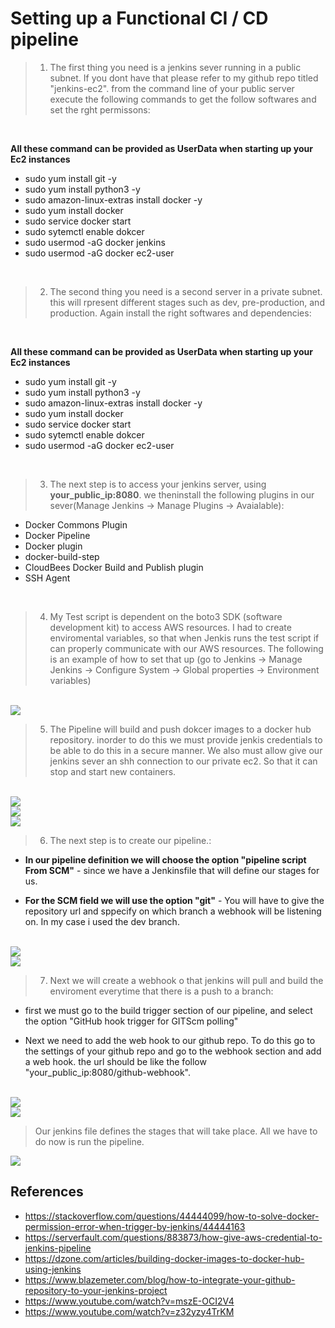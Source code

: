 # Setting up a Functional CI / CD pipeline 

> 1. The first thing you need is a jenkins sever running in a public subnet. If you dont have that please refer to my github repo titled "jenkins-ec2". from the command line of your public server execute the following commands to get the follow softwares and set the rght permissons: 
<br>

**All these command can be provided as UserData when starting up your Ec2 instances**

* sudo yum install git -y
* sudo yum install python3 -y
* sudo amazon-linux-extras install docker -y 
* sudo yum install docker
* sudo service docker start
* sudo sytemctl enable dokcer
* sudo usermod -aG docker jenkins
* sudo usermod -aG docker ec2-user

<br>

> 2. The second thing you need is a second server in a private subnet. this will rpresent different stages such as dev, pre-production, and production. Again install the right softwares and dependencies:

<br>

**All these command can be provided as UserData when starting up your Ec2 instances**




* sudo yum install git -y
* sudo yum install python3 -y
* sudo amazon-linux-extras install docker -y 
* sudo yum install docker
* sudo service docker start
* sudo sytemctl enable dokcer
* sudo usermod -aG docker ec2-user

<br>

> 3. The next step is to access your jenkins server, using **your_public_ip:8080**. we theninstall the following plugins in our sever(Manage Jenkins -> Manage Plugins -> Avaialable): 

* Docker Commons Plugin
* Docker Pipeline
* Docker plugin
* docker-build-step
* CloudBees Docker Build and Publish plugin
* SSH Agent


<br>

> 4. My Test script is dependent on the boto3 SDK (software development kit) to access AWS resources. I had to create enviromental variables, so that when Jenkis runs the test script if can properly communicate with our AWS resources. The following is an example of how to set that up (go to Jenkins -> Manage Jenkins -> Configure System -> Global properties -> Environment variables)

<br>
<img src = "imgs/env.png">
<br>

> 5. The Pipeline will build and push dokcer images to a docker hub repository. inorder to do this we must provide jenkis credentials to be able to do this in a secure manner. We also must allow give our jenkins sever an shh connection to our private ec2. So that it can stop and start new containers. 

<br>
<img src = "imgs/dockerhub-privateec2.png">
<br>
<img src = "imgs/ssh_access.png">
<br>
<img src = "imgs/ssh_access_2.png">

<br>

> 6. The next step is to create our pipeline.:

* **In our pipeline definition we will choose the option "pipeline script From SCM"** - since we have a Jenkinsfile that will define our stages for us. 

* **For the SCM field we will use the option "git"** - You will have to give the repository url and sppecify on which branch a webhook will be listening on. In my case i used the dev branch. 

<br>
<img src = "imgs/pipe-line-config.png">
<br>
<img src = "imgs/pipe-line-config2.png">

<br>

> 7. Next we will create a webhook o that jenkins will pull and build the enviroment everytime that there is a push to a branch:

* first we must go to the build trigger section of our pipeline, and select the option "GitHub hook trigger for GITScm polling"

* Next we need to add the web hook to our github repo. To do this go to the settings of your github repo and go to the webhook section and add a web hook. the url should be like the follow "your_public_ip:8080/github-webhook".
 
<br>
<img src = "imgs/web-hook.png">
<br>
<img src = "imgs/webhook_2.png">





> Our jenkins file defines the stages that will take place. All we have to do now is run the pipeline. 
<img src = "imgs/success.png">






## References
* https://stackoverflow.com/questions/44444099/how-to-solve-docker-permission-error-when-trigger-by-jenkins/44444163
* https://serverfault.com/questions/883873/how-give-aws-credential-to-jenkins-pipeline
* https://dzone.com/articles/building-docker-images-to-docker-hub-using-jenkins 
* https://www.blazemeter.com/blog/how-to-integrate-your-github-repository-to-your-jenkins-project  
* https://www.youtube.com/watch?v=mszE-OCI2V4
* https://www.youtube.com/watch?v=z32yzy4TrKM


